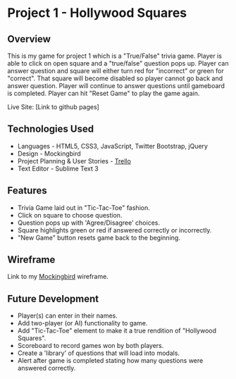 # Project 1 - Hollywood Squares

## Overview

This is my game for project 1 which is a "True/False" trivia game. Player is able to click on open square and a "true/false" question pops up. Player can answer question and square will either turn red for "incorrect" or green for "correct". That square will become disabled so player cannot go back and answer question. Player will continue to answer questions until gameboard is completed. Player can hit "Reset Game" to play the game again.

Live Site: [Link to github pages]

## Technologies Used

  * Languages - HTML5, CSS3, JavaScript, Twitter Bootstrap, jQuery
  * Design - Mockingbird
  * Project Planning & User Stories - [Trello](https://trello.com/b/2PmzB8w9)
  * Text Editor - Sublime Text 3

## Features

  * Trivia Game laid out in "Tic-Tac-Toe" fashion.
  * Click on square to choose question.
  * Question pops up with 'Agree/Disagree' choices.
  * Square highlights green or red if answered correctly or incorrectly.
  * "New Game" button resets game back to the beginning.

## Wireframe

Link to my [Mockingbird](https://gomockingbird.com/projects/h2gndrp) wireframe.

## Future Development

  * Player(s) can enter in their names.
  * Add two-player (or AI) functionality to game.
  * Add "Tic-Tac-Toe" element to make it a true rendition of "Hollywood Squares".
  * Scoreboard to record games won by both players.
  * Create a 'library' of questions that will load into modals.
  * Alert after game is completed stating how many questions were answered correctly.
